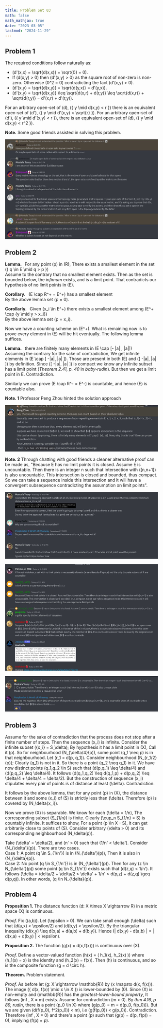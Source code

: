 ```yaml
---
title: Problem Set 03
math: false
math_mathjax: true
date: "2023-03-05"
lastmod: "2024-11-29"
---
```


## Problem 1

The required conditions follow naturally as:
- \(d'(x,x) = \sqrt{d(x,x)} = \sqrt{0} = 0\).
- If \(d(x,y) > 0\) then \(d'(x,y) > 0\) as the square root of non-zero is non-zero. Otherwise \(0^2 = 0\) contradicting the fact \(d'(x,y) > 0\).
- \(d'(x,y) = \sqrt{d(x,y)} = \sqrt{d(y,x)} = d'(y,x)\).
- \(d'(x,y) = \sqrt{d(x,y)} \leq \sqrt{d(x,r) + d(r,y)} \leq \sqrt{d(x,r)} + \sqrt{d(r,y)} = d'(x,r) + d'(r,y)\).

For an arbitrary open-set of \(d\), \(\{ y \mid d(x,y) < r \}\) there is an equivalent open-set of \(d'\), \(\{ y \mid d'(x,y) < \sqrt{r} \}\). For an arbitrary open-set of \(d'\), \(\{ y \mid d'(x,y) < r \}\), there is an equivalent open-set of \(d\), \(\{ y \mid d(x,y) < r^2 \}\).

**Note.** Some good friends assisted in solving this problem.

![image](./3.jpg)


## Problem 2

**Lemma.**   For any point \(p\) in \(R\), There exists a smallest element in the set \(\{ q \in E \mid q > p \}\)\
Assume to the contrary that no smallest element exists. Then as the set is bounded below, the *infimum* exists, and is a limit point. That contradicts our hypothesis of no limit points in \(E\).

**Corollary.**   \(E \cap R^+ = E^+\) has a smallest element\
By the above lemma set \(p = 0\).

**Corollarly.**   Given \(x_i \in E^+\) there exists a smallest element among \(E^+ \cap \{y \mid y > x_i\}\)\
By the above lemma set \(p = x_i\).

Now we have a counting scheme on \(E^+\). What is remaining now is to prove every element in \(E\) will be hit eventually. The following lemma suffices.

**Lemma.**   there are finitely many elements in \(E \cap [- |a| , |a|]\)\
Assuming the contrary for the sake of contradiction, We get infinite elements in \(E \cap [ -|a|, |a| ]\). Those are present in both \(E\) and \([ -|a|, |a| ]\) by definition. Since \([ -|a|, |a| ]\) is compact we know any infinite subset has a limit point (*Theorem 2.41, p. 40* in *baby-rudin*). But then we get a limit point in E. Contradiction.

Similarly we can prove \(E \cap R^- = E^-\) is countable, and hence \(E\) is countable also.

**Note. 1** Professor Peng Zhou hinted the solution approach

![image](./4.jpg)

**Note. 2** Through chatting with good friends a cleaner alternative proof can be made as, \"Because E has no limit points it is closed.
Assume E is uncountable. Then there is an integer n such that intersection with \([n,n+1]\) is also uncountable. This intersection is closed and bounded, thus compact. So we can take a sequence inside this intersection and it will have a convergent subsequence contradicting the assumption on limit points\".

![image](./0.jpg)

![image](./1.jpg)

![image](./2.jpg)


## Problem 3

Assume for the sake of contradiction that the process does not stop after a finite number of steps. Then the sequence \(x_i\) is infinite. Consider the infinite subset \(\{x_i\} = S_\delta\); By hypothesis it has a limit point in \(X\), Call it \(p\). So for neighbourhood \(N_{\delta/4}(p)\), some point \(q_1 \neq p\) is in that neighbourhood. Let \(r_1 = d(p, q_1)\). Consider neighbourhood \(N_{r_1/2}(p)\); Clearly \(q_1\) is not in it. So there is a point \(q_2 \neq q_1\) in it. We have now distinct points \(q_1,q_2 \in S\) such that \(d(p,q_1) \leq \delta/4\) and \(d(p,q_2) \leq \delta/4\). It follows \(d(q_1,q_2) \leq d(q_1,p) + d(p,q_2) \leq \delta/4 + \delta/4 = \delta/2\). But the construction of sequence \(x_i\) stipulates every pair of points is of distance at least \(\delta\). Contradiction.

It follows by the above lemma, that for any point \(p\) in \(X\), the distance between it and some \(x_i\) of \(S\) is strictly less than \(\delta\). Therefore \(p\) is covered by \(N_\delta{x_i}\).

Now we prove \(X\) is separable. We know for each \(\delta = 1/n\), The corresponding subset \(S_{1/n}\) is finite. Clearly \(\cup_n S_{1/n} = S\) is countably infinite. It suffices to show, For a point \(p \in X - S\), it can get arbitrarily close to points of \(S\). Consider arbitrary \(\delta > 0\) and its corresponding neighbourhood \(N_\delta(p)\).

Take \(\delta' = \delta/2\), and \(n' > 0\) such that \(1/n' < \delta'\). Consider \(N_{\delta'}(p)\). There are two cases.\
Case 1: A point \(q \in S_{1/n'}\) is in \(N_{\delta'}(p)\), Then it is also in \(N_{\delta}(p)\).\
Case 2: No point \(q \in S_{1/n'}\) is in \(N_{\delta'}(p)\). Then for any \(z \in N_{\delta'}(p)\) some point \(q \in S_{1/n'}\) exists such that \(d(z,q) < 1/n'\). It follows \(\delta = \delta/2 + \delta/2 > \delta' + 1/n' > d(p,z) + d(z,q) \geq d(p,q)\). In other words, \(q \in N_{\delta}(p)\).


## Problem 4

**Proposition 1.** The distance function \(d: X \times X \rightarrow R\) in a metric space \(X\) is continuous.

_Proof._ Fix \((a,b)\). Let \(\epsilon > 0\). We can take small enough \(\delta\) such that \(d(a,x) < \epsilon/2\) and \(d(b,y) < \epsilon/2\). By the triangular inequality \(d(x,y) \leq d(x,a) + d(a,b) + d(b,y)\). Hence \(| d(x,y) - d(a,b) | < | d(x,a) + d(b,y) | < \epsilon\).


**Proposition 2.** The function \(g(x) = d(x,f(x))\) is continuous over \(X\).

_Proof._ Define a vector-valued function \(h(x) = ( h_1(x), h_2(x) )\) where \(h_1(x) = x\) is the identity and \(h_2(x) = f(x)\). Then \(h\) is continuous, and so is the composite function \(g = d \circ h\).


**Theorem.** Problem statement.

_Proof._ As before let \(g: X \rightarrow \mathbb{R}\) by \(x \mapsto d(x, f(x))\). The image \(\{ d(x, f(x)) \mid x \in X \}\) is lower-bounded by \(0\). Since \(X\) is non-empty and \(\mathbb{R}\) has the _greatest-lower-bound property_, It follows \(inf \, X = m\) exists. Assume for contradiction \(m > 0\). By _thm 4.16, p 89, rudin_, there is a point \(p_0 \in X\) where \(g(p_0) = m = d(p_0, f(p_0))\). But we are given \(d(f(p_0), f^2(p_0)) < m\), i.e \(g(f(p_0)) < g(p_0)\). Contradiction. Therefore \(inf \, X = 0\) and there's a point \(p\) such that \(g(p) = d(p, f(p)) = 0\), implying \(f(p) = p\).
